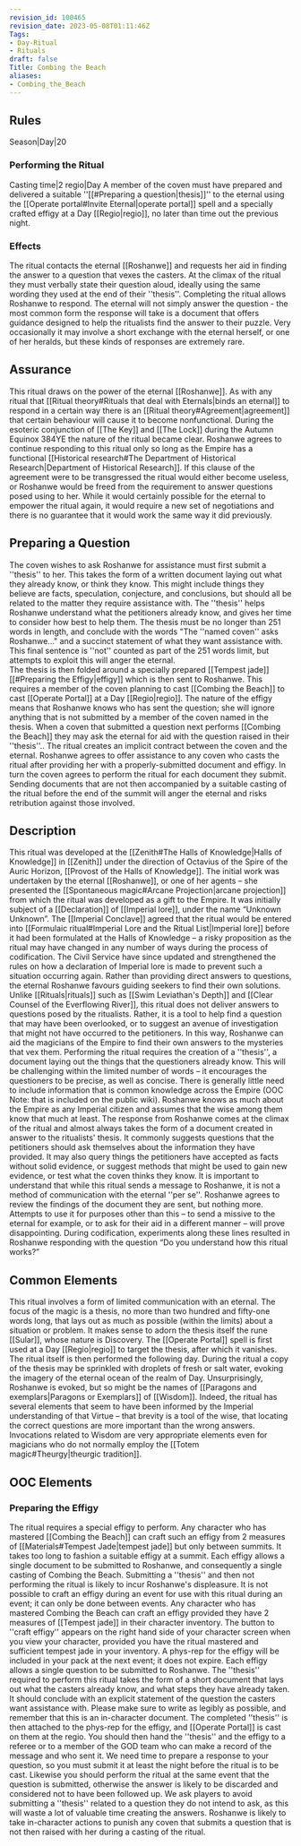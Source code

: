 ```yaml
---
revision_id: 100465
revision_date: 2023-05-08T01:11:46Z
Tags:
- Day-Ritual
- Rituals
draft: false
Title: Combing the Beach
aliases:
- Combing_the_Beach
---
```

## Rules
Season|Day|20
### Performing the Ritual
Casting time|2 regio|Day A member of the coven must have prepared and delivered a suitable ''[[#Preparing a question|thesis]]'' to the eternal using the [[Operate portal#Invite Eternal|operate portal]] spell and a specially crafted effigy at a Day [[Regio|regio]], no later than time out the previous night.
### Effects
The ritual contacts the eternal [[Roshanwe]] and requests her aid in finding the answer to a question that vexes the casters. At the climax of the ritual they must verbally state their question aloud, ideally using the same wording they used at the end of their ''thesis''. 
Completing the ritual allows Roshanwe to respond. The eternal will not simply answer the question - the most common form the response will take is a document that offers guidance designed to help the ritualists find the answer to their puzzle. Very occasionally it may involve a short exchange with the eternal herself, or one of her heralds, but these kinds of responses are extremely rare.
## Assurance
This ritual draws on the power of the eternal [[Roshanwe]]. As with any ritual that [[Ritual theory#Rituals that deal with Eternals|binds an eternal]] to respond in a certain way there is an [[Ritual theory#Agreement|agreement]] that certain behaviour will cause it to become nonfunctional. During the esoteric conjunction of [[The Key]] and [[The Lock]] during the Autumn Equinox 384YE the nature of the ritual became clear. Roshanwe agrees to continue responding to this ritual only so long as the Empire has a functional [[Historical research#The Department of Historical Research|Department of Historical Research]]. If this clause of the agreement were to be transgressed the ritual would either become useless, or Roshanwe would be freed from the requirement to answer questions posed using to her. While it would certainly possible for the eternal to empower the ritual again, it would require a new set of negotiations and there is no guarantee that it would work the same way it did previously.
## Preparing a Question
The coven wishes to ask Roshanwe for assistance must first submit a ''thesis'' to her. This takes the form of a written document laying out what they already know, or think they know. This might include things they believe are facts, speculation, conjecture, and conclusions, but should all be related to the matter they require assistance with. The ''thesis'' helps Roshanwe understand what the petitioners already know, and gives her time to consider how best to help them. The thesis must be no longer than 251 words in length, and conclude with the words "The ''named coven'' asks Roshanwe..." and a succinct statement of what they want assistance with. This final sentence is ''not'' counted as part of the 251 words limit, but attempts to exploit this will anger the eternal.  
The thesis is then folded around a specially prepared [[Tempest jade]] [[#Preparing the Effigy|effigy]] which is then sent to Roshanwe. This requires a member of the coven planning to cast [[Combing the Beach]] to cast [[Operate Portal]] at a Day [[Regio|regio]]. The nature of the effigy means that Roshanwe knows who has sent the question; she will ignore anything that is not submitted by a member of the coven named in the thesis. When a coven that submitted a question next performs [[Combing the Beach]] they may ask the eternal for aid with the question raised in their ''thesis''..
The ritual creates an implicit contract between the coven and the eternal. Roshanwe agrees to offer assistance to any coven who casts the ritual after providing her with a properly-submitted document and effigy. In turn the coven agrees to perform the ritual for each document they submit. Sending documents that are not then accompanied by a suitable casting of the ritual before the end of the summit will anger the eternal and risks retribution against those involved.
## Description
This ritual was developed at the [[Zenith#The Halls of Knowledge|Halls of Knowledge]] in [[Zenith]] under the direction of Octavius of the Spire of the Auric Horizon, [[Provost of the Halls of Knowledge]]. The initial work was undertaken by the eternal [[Roshanwe]], or one of her agents – she presented the [[Spontaneous magic#Arcane Projection|arcane projection]] from which the ritual was developed as a gift to the Empire. It was initially subject of a [[Declaration]] of [[Imperial lore]], under the name “Unknown Unknown”. The [[Imperial Conclave]] agreed that the ritual would be entered into [[Formulaic ritual#Imperial Lore and the Ritual List|Imperial lore]] before it had been formulated at the Halls of Knowledge – a risky proposition as the ritual may have changed in any number of ways during the process of codification. The Civil Service have since updated and strengthened the rules on how a declaration of Imperial lore is made to prevent such a situation occurring again.
Rather than providing direct answers to questions, the eternal Roshanwe favours guiding seekers to find their own solutions. Unlike [[Rituals|rituals]] such as [[Swim Leviathan's Depth]] and [[Clear Counsel of the Everflowing River]], this ritual does not deliver answers to questions posed by the ritualists. Rather, it is a tool to help find a question that may have been overlooked, or to suggest an avenue of investigation that might not have occurred to the petitioners. In this way, Roshanwe can aid the magicians of the Empire to find their own answers to the mysteries that vex them.
Performing the ritual requires the creation of a ''thesis'', a document laying out the things that the questioners already know. This will be challenging within the limited number of words – it encourages the questioners to be precise, as well as concise. There is generally little need to include information that is common knowledge across the Empire (OOC Note: that is included on the public wiki). Roshanwe knows as much about the Empire as any Imperial citizen and assumes that the wise among them know that much at least.
The response from Roshanwe comes at the climax of the ritual and almost always takes the form of a document created in answer to the ritualists' thesis. It commonly suggests questions that the petitioners should ask themselves about the information they have provided. It may also query things the petitioners have accepted as facts without solid evidence, or suggest methods that might be used to gain new evidence, or test what the coven thinks they know. 
It is important to understand that while this ritual sends a message to Roshanwe, it is not a method of communication with the eternal ''per se''. Roshanwe agrees to review the findings of the document they are sent, but nothing more. Attempts to use it for purposes other than this – to send a missive to the eternal for example, or to ask for their aid in a different manner – will prove disappointing. During codification, experiments along these lines resulted in Roshanwe responding with the question “Do you understand how this ritual works?”
## Common Elements
This ritual involves a form of limited communication with an eternal. The focus of the magic is a thesis, no more than two hundred and fifty-one words long, that lays out as much as possible (within the limits) about a situation or problem. It makes sense to adorn the thesis itself the rune [[Sular]], whose nature is Discovery. The [[Operate Portal]] spell is first used at a Day [[Regio|regio]] to target the thesis, after which it vanishes. The ritual itself is then performed the following day.
During the ritual a copy of the thesis may be sprinkled with droplets of fresh or salt water, evoking the imagery of the eternal ocean of the realm of Day. Unsurprisingly, Roshanwe is evoked, but so might be the names of [[Paragons and exemplars|Paragons or Exemplars]] of [[Wisdom]]. Indeed, the ritual has several elements that seem to have been informed by the Imperial understanding of that Virtue – that brevity is a tool of the wise, that locating the correct questions are more important than the wrong answers. Invocations related to Wisdom are very appropriate elements even for magicians who do not normally employ the [[Totem magic#Theurgy|theurgic tradition]]. 
## OOC Elements
### Preparing the Effigy
The ritual requires a special effigy to perform. Any character who has mastered [[Combing the Beach]] can craft such an effigy from 2 measures of [[Materials#Tempest Jade|tempest jade]] but only between summits. It takes too long to fashion a suitable effigy at a summit. Each effigy allows a single document to be submitted to Roshanwe, and consequently a single casting of Combing the Beach. Submitting a ''thesis'' and then not performing the ritual is likely to incur Roshanwe's displeasure. 
It is not possible to craft an effigy during an event for use with this ritual during an event; it can only be done between events. Any character who has mastered Combing the Beach can craft an effigy provided they have 2 measures of [[Tempest jade]] in their character inventory. The button to ''craft effigy'' appears on the right hand side of your character screen when you view your character, provided you have the ritual mastered and sufficient tempest jade in your inventory. A phys-rep for the effigy will be included in your pack at the next event; it does not expire. Each effigy allows a single question to be submitted to Roshanwe.
The ''thesis'' required to perform this ritual takes the form of a short document that lays out what the casters already know, and what steps they have already taken. It should conclude with an explicit statement of the question the casters want assistance with.  Please make sure to write as legibly as possible, and remember that this is an in-character document. The completed ''thesis'' is then attached to the phys-rep for the effigy, and [[Operate Portal]] is cast on them at the regio. You should then hand the ''thesis'' and the effigy to a referee or to a member of the GOD team who can make a record of the message and who sent it.
We need time to prepare a response to your question, so you must submit it at least the night before the ritual is to be cast. Likewise you should perform the ritual at the same event that the question is submitted, otherwise the answer is likely to be discarded and considered not to have been followed up. We ask players to avoid submitting a ''thesis'' related to a question they do not intend to ask, as this will waste a lot of valuable time creating the answers. Roshanwe is likely to take in-character actions to punish any coven that submits a question that is not then raised with her during a casting of the ritual.